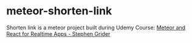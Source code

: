 # meteor-shorten-link

Shorten link is a meteor project built during Udemy Course: [Meteor and React for Realtime Apps - Stephen Grider](https://www.udemy.com/meteor-react-tutorial)
